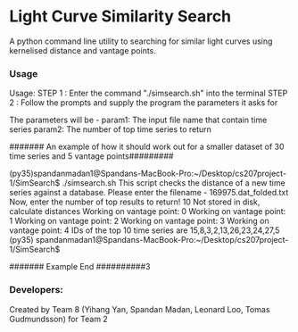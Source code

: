 # Light Curve Similarity Search

A python command line utility to searching for similar light curves using kernelised distance and vantage points.

### Usage

Usage: 
STEP 1 : Enter the command "./simsearch.sh" into the terminal
STEP 2 : Follow the prompts and supply the program the parameters it asks for

The parameters will be -
param1: The input file name that contain time series
param2: The number of top time series to return 


####### An example of how it should work out for a smaller dataset of 30 time series and 5 vantage points#########

(py35)spandanmadan1@Spandans-MacBook-Pro:~/Desktop/cs207project-1/SimSearch$ ./simsearch.sh 
This script checks the distance of a new time series against a database. Please enter the filename -
169975.dat_folded.txt
Now, enter the number of top results to return!
10
Not stored in disk, calculate distances
Working on vantage point:  0
Working on vantage point:  1
Working on vantage point:  2
Working on vantage point:  3
Working on vantage point:  4
IDs of the top  10 time series are 15,8,3,2,13,26,23,24,27,5
(py35) spandanmadan1@Spandans-MacBook-Pro:~/Desktop/cs207project-1/SimSearch$ 

####### Example End ##########3
### Developers:
Created by Team 8 (Yihang Yan, Spandan Madan, Leonard Loo, Tomas Gudmundsson) for Team 2
